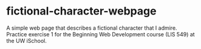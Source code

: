 # fictional-character-webpage
A simple web page that describes a fictional character that I admire. 
Practice exercise 1 for the Beginning Web Development course (LIS 549) at the UW iSchool.
